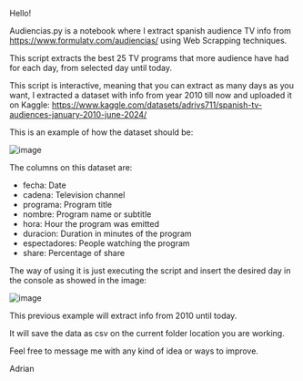 Hello!

Audiencias.py is a notebook where I extract spanish audience TV info from https://www.formulatv.com/audiencias/ using Web Scrapping techniques.

This script extracts the best 25 TV programs that more audience have had for each day, from selected day until today.

This script is interactive, meaning that you can extract as many days as you want, I extracted a dataset with info from year 2010 till now and uploaded it on Kaggle: https://www.kaggle.com/datasets/adrivs711/spanish-tv-audiences-january-2010-june-2024/

This is an example of how the dataset should be:

![image](https://github.com/Adrivs711/Portfolio/assets/134110950/81c33158-e28c-4980-897b-7ec7bf9781b9)

The columns on this dataset are:

- fecha: Date
- cadena: Television channel
- programa: Program title
- nombre: Program name or subtitle
- hora: Hour the program was emitted
- duracion: Duration in minutes of the program
- espectadores: People watching the program
- share: Percentage of share

The way of using it is just executing the script and insert the desired day in the console as showed in the image:

![image](https://github.com/Adrivs711/Portfolio/assets/134110950/2fc164a2-7877-4477-8d6b-365ebf0af3d0)


This previous example will extract info from 2010 until today.

It will save the data as csv on the current folder location you are working.

Feel free to message me with any kind of idea or ways to improve. 

Adrian

